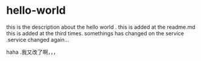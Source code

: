 # hello-world
this is the description about the hello world .
this is added at the readme.md 
this is added at the third times.
somethings has changed on the service .service changed again...

haha .我又改了啊，，，
